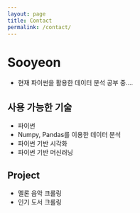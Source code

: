 ```yaml
---
layout: page
title: Contact
permalink: /contact/
---
```


# Sooyeon 

* 현재 파이썬을 활용한 데이터 분석 공부 중....

## 사용 가능한 기술
* 파이썬
* Numpy, Pandas를 이용한 데이터 분석
* 파이썬 기반 시각화
* 파이썬 기반 머신러닝


## Project
* 멜론 음악 크롤링 
* 인기 도서 크롤링 
